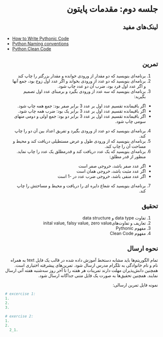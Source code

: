 <div dir="rtl">

# جلسه دوم: مقدمات پایتون

  ## لینک‌های مفید

  </div>

  - [How to Write Pythonic Code](https://towardsdatascience.com/how-to-write-pythonic-code-208ec1513c49)
  - [Python Naming conventions](https://peps.python.org/pep-0008/#naming-conventions)
  - [Python Clean Code](https://github.com/zedr/clean-code-python)


<div dir="rtl">

  ## تمرین
  1. برنامه‌ای بنویسید که دو مقدار از ورودی خوانده و مقدار بزرگتر را چاپ کند
  2. برنامه‌ای بنویسید که دو عدد از ورودی بخواند و اگر عدد اول زوج بود، جمع آنها و اگر عدد اول فرد بود، ضرب آن دو عدد چاپ شود.
  3. برنامه‌ای بنویسید که سه عدد از ورودی بگیرد و برمبنای عدد اول تصمیم بگیرید:
  - اگر باقیمانده تقسیم عدد اول بر عدد 3 برابر صفر بود: جمع همه چاپ شود.
  - اگر باقیمانده تقسیم عدد اول بر عدد 3 برابر یک بود: ضرب همه چاپ شود.
  - اگر باقیمانده تقسیم عدد اول بر عدد 3 برابر دو بود: جمع اولی و دومی منهای سومی چاپ شود.

  4. برنامه‌ای بنویسید که دو عدد از ورودی بگیرد و تفریق اعداد بین آن دو را چاپ کند.
  5. برنامه‌ای بنویسید که از ورودی طول و عرض مستطیلی دریافت کند و محیط و مساحت آن را چاپ کند.
  6. برنامه‌ای بنویسید که یک عدد دریافت کند و قدرمطلق یک عدد را چاپ نماید. منظور از قدر مطلق:
  - اگر عدد صفر باشد، خروجی صفر است
  - اگر عدد مثبت باشد، خروجی همان است
  - اگر عدد منفی باشد، خروجی ضرب عدد در -1 است

  7. برنامه‌ای بنویسید که شعاع دایره ای را دریافت و محیط و مساحتش را چاپ کند.



  ## تحقیق
  1. تفاوت data type و data structure
  2. تعاریف و تفاوت‌هایinital value, falsy value, zero value
  3. مفهوم Pythonic
  4. مفهوم Clean Code

  ## نحوه ارسال

  تمام الگوریتم‌ها باید مشابه دستخط آموزش داده شده در قالب یک فایل text به همراه نام و نام خانوادگی به تلگرام مدرس ارسال شود. تمرین‌های پیشرفته اختیاری است. همچنین دانش‌پذیران مهلت دارند تمرینات هر هفته را تا آخر روز سه‌شنبه هفته آتی ارسال نمایند. همچنین تحقیق‌ها به صورت یک فایل متنی جداگانه ارسال شود.

  نمونه فایل تمرین ارسالی:
  </div>

  ```python
  # excercise 1:
  1.
  2.
  3.

  # exercise 2:
  1.
  2.
    2_1.


  ```
